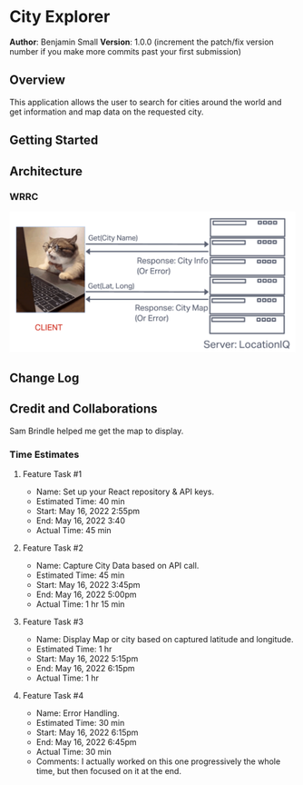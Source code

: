 # City Explorer

**Author**: Benjamin Small
**Version**: 1.0.0 (increment the patch/fix version number if you make more commits past your first submission)

## Overview

This application allows the user to search for cities around the world and get information and map data on the requested city.

## Getting Started
<!-- What are the steps that a user must take in order to build this app on their own machine and get it running? -->

## Architecture
<!-- Provide a detailed description of the application design. What technologies (languages, libraries, etc) you're using, and any other relevant design information. -->

### WRRC

![Web Request Diagram](API%20Diagram.png)

## Change Log
<!-- Use this area to document the iterative changes made to your application as each feature is successfully implemented. Use time stamps. Here's an example:

01-01-2001 4:59pm - Application now has a fully-functional express server, with a GET route for the location resource. -->

## Credit and Collaborations

Sam Brindle helped me get the map to display.

### Time Estimates

1. Feature Task #1
   - Name: Set up your React repository & API keys.
   - Estimated Time: 40 min
   - Start: May 16, 2022 2:55pm
   - End: May 16, 2022 3:40
   - Actual Time: 45 min

2. Feature Task #2
   - Name: Capture City Data based on API call.
   - Estimated Time: 45 min
   - Start: May 16, 2022 3:45pm
   - End: May 16, 2022 5:00pm
   - Actual Time: 1 hr 15 min

3. Feature Task #3
   - Name: Display Map or city based on captured latitude and longitude.
   - Estimated Time: 1 hr
   - Start: May 16, 2022 5:15pm
   - End: May 16, 2022 6:15pm
   - Actual Time: 1 hr

4. Feature Task #4
   - Name: Error Handling.
   - Estimated Time: 30 min
   - Start: May 16, 2022 6:15pm
   - End: May 16, 2022 6:45pm
   - Actual Time: 30 min
   - Comments: I actually worked on this one progressively the whole time, but then focused on it at the end.
